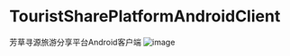 # TouristSharePlatformAndroidClient
芳草寻源旅游分享平台Android客户端
![image](https://github.com/King-Of-Overload/TouristSharePlatformAndroidClient/blob/master/TouristSharePlatformMobile/app/src/main/assets/captures/activity_friend.png?raw=true)
